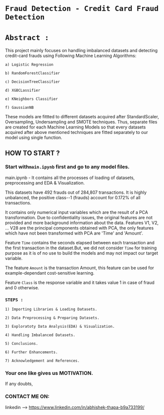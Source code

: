 # `Fraud Detection - Credit Card Fraud Detection`

# `Abstract :` 

This project mainly focuses on handling imbalanced datasets and detecting credit-card frauds using Following Machine Learning Algorithms:

    a) Logistic Regression

    b) RandomForestClassifier

    c) DecisionTreeClassifier

    d) XGBCLassifier

    e) KNeighbors Classifier

    f) GaussianNB 

These models are fittted to different datasets acquired after StandardScaler, Oversampling, Undersampling and SMOTE techniques.
Thus, separate files are created for each Machine Learning Models so that every datasets acquired after above mentioned techniques are fitted separately to our model using single function.

## HOW TO START ? 

### Start with`main.ipynb` first and go to any model files.

main.ipynb - It contains all the processes of loading of datasets, preprocessing and EDA & Visualization. 


This datasets have 492 frauds out of 284,807 transactions. It is highly unbalanced, the positive class--1 (frauds) account for 0.172% of all transactions.

It contains only numerical input variables which are the result of a PCA transformation. Due to confidentiality issues, the original features are not provided and more background information about the data. Features V1, V2, … V28 are the principal components obtained with PCA, the only features which have not been transformed with PCA are 'Time' and 'Amount'.

Feature `Time` contains the seconds elapsed between each transaction and the first transaction in the dataset.But, we did not consider `Time` for training purpose as it is of no use to build the models and may not impact our target variable.

The feature `Amount` is the transaction Amount, this feature can be used for example-dependant cost-sensitive learning.

Feature `Class` is the response variable and it takes value 1 in case of fraud and 0 otherwise.

### `STEPS : `
 

    1) Importing Libraries & Loading Datasets.

    2) Data Preprocessing & Preparing Datasets.

    3) Exploratoty Data Analysis(EDA) & Visualization.

    4) Handling Imbalanced Datasets. 

    5) Conclusions.

    6) Further Enhancements.

    7) Acknowledgement and References.


### Your one like gives us MOTIVATION.

If any doubts,

### CONTACT ME ON:

linkedin --> https://www.linkedin.com/in/abhishek-thapa-b9a733199/
